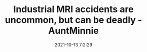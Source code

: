 ---
"title": "Industrial MRI accidents are uncommon, but can be deadly - AuntMinnie"
"date": "2021-10-13 7:2:29"
"feed_name": "GOOGLENEWSINDUSTRIAL"
"feed_website": "https://news.google.com/search?q=industrial%2Bincident&hl=en-US&gl=US&ceid=US:en"
"feed_rss": "https://news.google.com/rss/search?q=industrial%2Bincident&hl=en-US&gl=US&ceid=US:en"
"link": "https://www.auntminnie.com/index.aspx?sec=log&itemID=133752"
"source": "{'href': 'https://www.auntminnie.com', 'title': 'AuntMinnie'}"
"file": "_posts/2021-1-1-67596fa250565407bf2d132c6086317a7465f3db.md"
"accident": "1"
"drilling": "0"
"dead": "0"
"injured": "0"
"arrested": "0"
"place": "unknown place"
"where": "unknown site"
"causes": "unknown"
"place_uri": "unknown place"
---